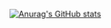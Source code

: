 [![Anurag's GitHub stats](https://github-readme-stats.vercel.app/api?username=kaanosu)](https://github.com/anuraghazra/github-readme-stats)
